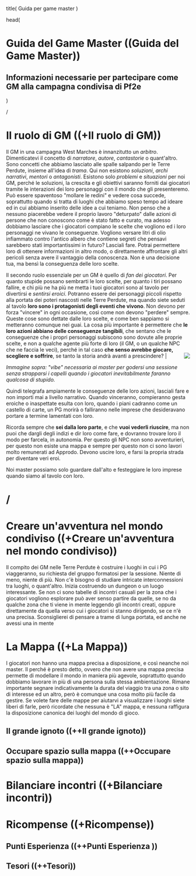title(
Guida per game master
)

head(
# Guida del Game Master ((Guida del Game Master))
Informazioni necessarie per partecipare come GM alla campagna condivisa di Pf2e
-
)

/
# Il ruolo di GM ((+Il ruolo di GM))
Il GM in una campagna West Marches è innanzitutto un *arbitro*. Dimenticatevi il concetto di *narratore*, *autore*, *cantastorie* o quant'altro. Sono concetti che abbiamo lasciato alle spalle salpando per le Terre Perdute, insieme all'idea di *trama*. Qui non esistono *soluzioni*, *archi narrativi*, *mentori* o *antagonisti*. Esistono solo *problemi* e *situazioni* per noi GM, perché le soluzioni, la crescita e gli obiettivi saranno forniti dai giocatori tramite le interazioni dei loro personaggi con il mondo che gli presenteremo.
Può essere spaventoso "mollare le redini" e vedere cosa succede, soprattutto quando si tratta di luoghi che abbiamo speso tempo ad ideare ed in cui abbiamo inserito delle idee a cui teniamo. Non penso che a nessuno piacerebbe vedere il proprio lavoro "deturpato" dalle azioni di persone che non conoscono come è stato fatto e curato, ma adesso dobbiamo lasciare che i giocatori compiano le scelte che vogliono ed i loro personaggi ne vivano le conseguenze. Vogliono versare litri di olio infiammato contro l'antico albero che contiene segreti che pensavi sarebbero stati importantissimi in futuro? Lasciali fare. Potrai permettere loro di ottenere informazioni in altro modo, o direttamente affrontare gli altri pericoli senza avere il vantaggio della conoscenza. Non è una decisione tua, ma bensì la conseguenza delle loro scelte.

Il secondo ruolo essenziale per un GM è quello di *fan dei giocatori*.
Per quanto stupide possano sembrarti le loro scelte, per quanto i tiri possano fallire, e chi più ne ha più ne metta i tuoi giocatori sono al tavolo per divertirsi e *sentirsi eroici*. Potranno essere dei personaggi piccoli rispetto alla portata dei poteri nascosti nelle Terre Perdute, ma quando siete seduti al tavolo **loro sono i protagonisti degli eventi che vivono**. Non devono per forza "vincere" in ogni occasione, così come non devono "perdere" sempre. Queste cose sono dettate dalle loro scelte, e come ben sappiamo si metteranno comunque nei guai.
La cosa più importante è permettere che **le loro azioni abbiano delle conseguenze tangibili**, che sentano che le conseguenze che i propri personaggi subiscono sono dovute alle proprie scelte, e non a qualche agente più forte di loro (il GM, o un qualche NPC che ne faccia le veci), perché in tal caso **che senso avrebbe giocare, scegliere e soffrire**, se tanto la storia andrà avanti a prescindere?
|
<img align="right" src="https://i.pinimg.com/564x/dd/1b/bf/dd1bbfb94d6b27b0fa4826d562fc6622.jpg">

*Immagine sopra: "vibe" necessaria ai master per godersi una sessione senza strapparsi i capelli quando i giocatori inevitabilmente faranno qualcosa di stupido.*

Quindi telegrafa ampiamente le conseguenze delle loro azioni, lasciali fare e non importi mai a livello narrativo.
Quando vinceranno, compieranno gesta eroiche o inaspettate esulta con loro, quando i piani cadranno come un castello di carte, un PG morirà o falliranno nelle imprese che desideravano portare a termine lamentati con loro.

Ricorda sempre che **sei dalla loro parte**, e che **vuoi vederli riuscire**, ma non puoi che dargli degli indizi e dir loro come fare, e dovranno trovare loro il modo per farcela, in autonomia.
Per questo gli NPC non sono avventurieri, per questo non esiste una mappa e sempre per questo non ci sono lavori molto remunerati ad Approdo. Devono uscire loro, e farsi la propria strada per diventare veri eroi.

Noi master possiamo solo guardare dall'alto e festeggiare le loro imprese quando siamo al tavolo con loro.

/
=

# Creare un'avventura nel mondo condiviso ((+Creare un'avventura nel mondo condiviso))

Il compito dei GM nelle Terre Perdute è costruire i luoghi in cui i PG viaggeranno, su richiesta del gruppo formatosi per la sessione. Niente di meno, niente di più.
Non c'è bisogno di studiare intricate interconnessioni tra luoghi, o quant'altro. Inizia costruendo un dungeon o un luogo interessante. Se non ci sono tabelle di incontri casuali per la zona che i giocatori vogliono esplorare può aver senso partire da quelle, se no da qualche zona che ti viene in mente leggendo gli incontri creati, oppure direttamente da quella verso cui i giocatori si stanno dirigendo, se ce n'è una precisa.
Sconsiglierei di pensare a trame di lunga portata, ed anche ne avessi una in mente

# La Mappa ((+La Mappa))
I giocatori non hanno una mappa precisa a disposizione, e così neanche noi master.
Il perché è presto detto, ovvero che non avere una mappa precisa permette di modellare il mondo in maniera più agevole, soprattutto quando dobbiamo lavorare in più di una persona sulla stessa ambientazione. 
Rimane importante segnare indicativamente la durata del viaggio tra una zona o sito di interesse ed un altro, però è comunque una cosa molto più facile da gestire.
Se volete fare delle mappe per aiutarvi a visualizzare i luoghi siete liberi di farle, però ricordate che nessuna è "LA" mappa, e nessuna raffigura la disposizione canonica dei luoghi del mondo di gioco.

## Il grande ignoto ((++Il grande ignoto))

## Occupare spazio sulla mappa ((++Occupare spazio sulla mappa))

# Bilanciare incontri ((+Bilanciare incontri))

# Ricompense ((+Ricompense))

## Punti Esperienza ((++Punti Esperienza ))

## Tesori ((++Tesori))
